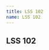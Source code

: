 ```yaml
---
title: LSS 102
name: LSS 102
---
```



## LSS 102

<div id='product-component-1637025106820'></div>
<script type="text/javascript">
/*<![CDATA[*/
(function () {
  var scriptURL = 'https://sdks.shopifycdn.com/buy-button/latest/buy-button-storefront.min.js';
  if (window.ShopifyBuy) {
    if (window.ShopifyBuy.UI) {
      ShopifyBuyInit();
    } else {
      loadScript();
    }
  } else {
    loadScript();
  }
  function loadScript() {
    var script = document.createElement('script');
    script.async = true;
    script.src = scriptURL;
    (document.getElementsByTagName('head')[0] || document.getElementsByTagName('body')[0]).appendChild(script);
    script.onload = ShopifyBuyInit;
  }
  function ShopifyBuyInit() {
    var client = ShopifyBuy.buildClient({
      domain: 'number-shirts.myshopify.com',
      storefrontAccessToken: 'ecdff15321044e9d50802317cf5b5046',
    });
    ShopifyBuy.UI.onReady(client).then(function (ui) {
      ui.createComponent('product', {
        id: '7434307633377',
        node: document.getElementById('product-component-1637025106820'),
        moneyFormat: '%24%7B%7Bamount%7D%7D',
        options: {
  "product": {
    "styles": {
      "product": {
        "@media (min-width: 601px)": {
          "max-width": "100%",
          "margin-left": "0",
          "margin-bottom": "50px"
        },
        "text-align": "left"
      },
      "title": {
        "font-size": "26px"
      },
      "button": {
        "font-size": "17px",
        "padding-top": "16.5px",
        "padding-bottom": "16.5px",
        "color": "#e7e420",
        ":hover": {
          "color": "#e7e420",
          "background-color": "#cb6b36"
        },
        "background-color": "#e1773c",
        ":focus": {
          "background-color": "#cb6b36"
        },
        "border-radius": "0px"
      },
      "quantityInput": {
        "font-size": "17px",
        "padding-top": "16.5px",
        "padding-bottom": "16.5px"
      },
      "price": {
        "font-size": "18px"
      },
      "compareAt": {
        "font-size": "15.299999999999999px"
      },
      "unitPrice": {
        "font-size": "15.299999999999999px"
      }
    },
    "layout": "horizontal",
    "contents": {
      "img": false,
      "imgWithCarousel": true,
      "description": true
    },
    "width": "100%",
    "text": {
      "button": "Add to cart"
    }
  },
  "productSet": {
    "styles": {
      "products": {
        "@media (min-width: 601px)": {
          "margin-left": "-20px"
        }
      }
    }
  },
  "modalProduct": {
    "contents": {
      "img": false,
      "imgWithCarousel": true
    },
    "styles": {
      "product": {
        "@media (min-width: 601px)": {
          "max-width": "100%",
          "margin-left": "0px",
          "margin-bottom": "0px"
        }
      },
      "button": {
        "font-size": "17px",
        "padding-top": "16.5px",
        "padding-bottom": "16.5px",
        "color": "#e7e420",
        ":hover": {
          "color": "#e7e420",
          "background-color": "#cb6b36"
        },
        "background-color": "#e1773c",
        ":focus": {
          "background-color": "#cb6b36"
        },
        "border-radius": "0px"
      },
      "quantityInput": {
        "font-size": "17px",
        "padding-top": "16.5px",
        "padding-bottom": "16.5px"
      },
      "title": {
        "font-family": "Helvetica Neue, sans-serif",
        "font-weight": "bold",
        "font-size": "26px",
        "color": "#4c4c4c"
      },
      "price": {
        "font-family": "Helvetica Neue, sans-serif",
        "font-weight": "normal",
        "font-size": "18px",
        "color": "#4c4c4c"
      },
      "compareAt": {
        "font-family": "Helvetica Neue, sans-serif",
        "font-weight": "normal",
        "font-size": "15.299999999999999px",
        "color": "#4c4c4c"
      },
      "unitPrice": {
        "font-family": "Helvetica Neue, sans-serif",
        "font-weight": "normal",
        "font-size": "15.299999999999999px",
        "color": "#4c4c4c"
      }
    },
    "text": {
      "button": "Add to cart"
    }
  },
  "option": {},
  "cart": {
    "styles": {
      "button": {
        "font-size": "17px",
        "padding-top": "16.5px",
        "padding-bottom": "16.5px",
        "color": "#e7e420",
        ":hover": {
          "color": "#e7e420",
          "background-color": "#cb6b36"
        },
        "background-color": "#e1773c",
        ":focus": {
          "background-color": "#cb6b36"
        },
        "border-radius": "0px"
      },
      "cart": {
        "background-color": "#b1a0a0"
      },
      "footer": {
        "background-color": "#b1a0a0"
      }
    },
    "text": {
      "title": "Cartppppp",
      "total": "Subtotal",
      "empty": "Your cart is emptypo09",
      "notice": "Shipping and discount codes are added at checkout.\nthanks for fdfafafd",
      "button": "Checkoutlkk",
      "noteDescription": "Special instructions for seller.yablfaopafdsfsdfsdfsfdsfs dsfsdfsdfdsfsf\nfsdfdsfsfs\ndsfsfsfsf\n"
    },
    "contents": {
      "note": true
    },
    "popup": false
  },
  "toggle": {
    "styles": {
      "toggle": {
        "background-color": "#e1773c",
        ":hover": {
          "background-color": "#cb6b36"
        },
        ":focus": {
          "background-color": "#cb6b36"
        }
      },
      "count": {
        "font-size": "17px",
        "color": "#e7e420",
        ":hover": {
          "color": "#e7e420"
        }
      },
      "iconPath": {
        "fill": "#e7e420"
      }
    }
  }
},
      });
    });
  }
})();
/*]]>*/
</script>